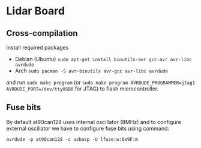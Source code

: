 # Lidar  Board

## Cross-compilation
Install required packages  
- Debian (Ubuntu) `sudo apt-get install binutils-avr gcc-avr avr-libc avrdude`
- Arch `sudo pacman -S avr-binutils avr-gcc avr-libc avrdude`

and run `sudo make program` (or `sudo make program AVRDUDE_PROGRAMMER=jtag1 AVRDUDE_PORT=/dev/ttyUSB0` for JTAG) to flash microcontroller.

## Fuse bits
By default at90can128 uses internal oscillator (8MHz) and to configure external 
oscillator we have to configure fuse bits using command:
```
avrdude -p at90can128 -c usbasp -U lfuse:w:0x9F:m
```

